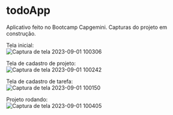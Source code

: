 # todoApp
Aplicativo feito no Bootcamp Capgemini.
Capturas do projeto em construção.

Tela inicial: <br>
![Captura de tela 2023-09-01 100306](https://github.com/hettore/todoApp/assets/24979432/963ec212-8811-41f9-989a-99eac19eb94a)

Tela de cadastro de projeto: <br>
![Captura de tela 2023-09-01 100242](https://github.com/hettore/todoApp/assets/24979432/aedc1b74-5c74-4591-b2f3-9555b72fc719)

Tela de cadastro de tarefa: <br>
![Captura de tela 2023-09-01 100150](https://github.com/hettore/todoApp/assets/24979432/18626769-6ba4-45c7-b119-766022658c08)

Projeto rodando: <br>
![Captura de tela 2023-09-01 100405](https://github.com/hettore/todoApp/assets/24979432/433a6c98-b41e-47e3-a308-b7965ed46443)
